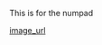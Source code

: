 This is for the numpad


[image_url](https://github.com/JEFLBROWN/Editions/blob/8b1a39c37dfac574dea3cf3732da119e404a70fb/Numpad/img/400x300.png)